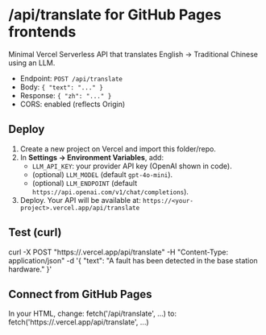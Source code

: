# /api/translate for GitHub Pages frontends

Minimal Vercel Serverless API that translates English -> Traditional Chinese using an LLM.
- Endpoint: `POST /api/translate`
- Body: `{ "text": "..." }`
- Response: `{ "zh": "..." }`
- CORS: enabled (reflects Origin)

## Deploy

1. Create a new project on Vercel and import this folder/repo.
2. In **Settings → Environment Variables**, add:
   - `LLM_API_KEY`: your provider API key (OpenAI shown in code).
   - (optional) `LLM_MODEL` (default `gpt-4o-mini`).
   - (optional) `LLM_ENDPOINT` (default `https://api.openai.com/v1/chat/completions`).
3. Deploy. Your API will be available at:
   `https://<your-project>.vercel.app/api/translate`

## Test (curl)

curl -X POST "https://<your-project>.vercel.app/api/translate"   -H "Content-Type: application/json"   -d '{ "text": "A fault has been detected in the base station hardware." }'

## Connect from GitHub Pages

In your HTML, change:
  fetch('/api/translate', ...) 
to:
  fetch('https://<your-project>.vercel.app/api/translate', ...)